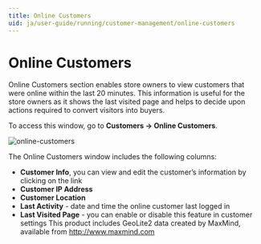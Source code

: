 ```yaml
---
title: Online Customers
uid: ja/user-guide/running/customer-management/online-customers
---
```


# Online Customers

Online Customers section enables store owners to view customers that were online within the last 20 minutes. This information is useful for the store owners as it shows the last visited page and helps to decide upon actions required to convert visitors into buyers.

To access this window, go to **Customers → Online Customers**.

![online-customers](_static/online-customers/online-customers.jpeg)

The Online Customers window includes the following columns:

- **Customer Info**, you can view and edit the customer’s information by clicking on the link
- **Customer IP Address**
- **Customer Location**
- **Last Activity** - date and time the online customer last logged in
- **Last Visited Page** - you can enable or disable this feature in customer settings This product includes GeoLite2 data created by MaxMind, available from <http://www.maxmind.com>